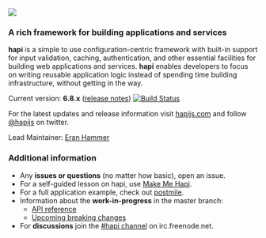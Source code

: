 <img src="https://raw.github.com/hapijs/hapi/master/images/hapi.png" />

### A rich framework for building applications and services

**hapi** is a simple to use configuration-centric framework with built-in support for input validation, caching, authentication,
and other essential facilities for building web applications and services. **hapi** enables developers to focus on writing reusable
application logic instead of spending time building infrastructure, without getting in the way.

Current version: **6.8.x** ([release notes](https://github.com/hapijs/hapi/issues?labels=release+notes&page=1&state=closed)) [![Build Status](https://secure.travis-ci.org/hapijs/hapi.svg)](http://travis-ci.org/hapijs/hapi)

For the latest updates and release information visit [hapijs.com](http://hapijs.com) and follow [@hapijs](https://twitter.com/hapijs) on twitter.

Lead Maintainer: [Eran Hammer](https://github.com/hueniverse)

### Additional information

- Any **issues or questions** (no matter how basic), open an issue.
- For a self-guided lesson on hapi, use [Make Me Hapi](https://github.com/hapijs/makemehapi).
- For a full application example, check out [postmile](https://github.com/hueniverse/postmile).
- Information about the **work-in-progress** in the master branch:
    - [API reference](/docs/Reference.md)
    - [Upcoming breaking changes](https://github.com/hapijs/hapi/issues?labels=breaking+changes)
- For **discussions** join the [#hapi channel](http://webchat.freenode.net/?channels=hapi) on irc.freenode.net.
